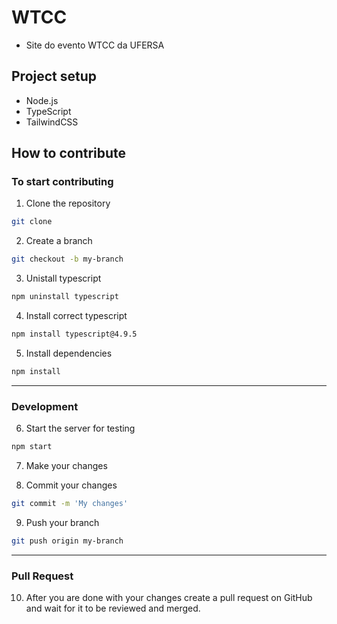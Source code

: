 # WTCC

- Site do evento WTCC da UFERSA

## Project setup

- Node.js
- TypeScript
- TailwindCSS

## How to contribute

### To start contributing
1. Clone the repository
```bash
git clone
```

2. Create a branch
```bash
git checkout -b my-branch
```

3. Unistall typescript
```bash
npm uninstall typescript
```

4. Install correct typescript
```bash
npm install typescript@4.9.5
```

5. Install dependencies
```bash
npm install
```
---
### Development

6. Start the server for testing
```bash
npm start
```

7. Make your changes

8. Commit your changes
```bash
git commit -m 'My changes'
```

9. Push your branch
```bash
git push origin my-branch
```

---
### Pull Request

10. After you are done with your changes create a pull request on GitHub and wait for it to be reviewed and merged.